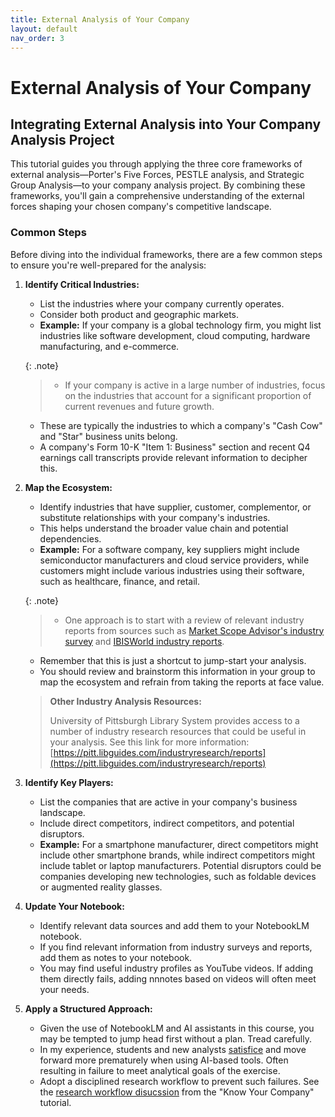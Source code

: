 ```yaml
---
title: External Analysis of Your Company
layout: default
nav_order: 3
---
```

# External Analysis of Your Company

## Integrating External Analysis into Your Company Analysis Project

This tutorial guides you through applying the three core frameworks of external analysis—Porter's Five Forces, PESTLE analysis, and Strategic Group Analysis—to your company analysis project. By combining these frameworks, you'll gain a comprehensive understanding of the external forces shaping your chosen company's competitive landscape.

### Common Steps

Before diving into the individual frameworks, there are a few common steps to ensure you're well-prepared for the analysis:

1.  **Identify Critical Industries:**
    *   List the industries where your company currently operates.
    *   Consider both product and geographic markets.
    *    **Example:** If your company is a global technology firm, you might list industries like software development, cloud computing, hardware manufacturing, and e-commerce.


    {: .note}
    > - If your company is active in a large number of industries, focus on the industries that account for a significant proportion of current revenues and future growth. 
     - These are typically the industries to which a company's "Cash Cow" and "Star" business units belong. 
     - A company's Form 10-K "Item 1: Business" section and recent Q4 earnings call transcripts provide relevant information to decipher this.
    >

1.  **Map the Ecosystem:**
    *   Identify industries that have supplier, customer, complementor, or substitute relationships with your company's industries.
    *   This helps understand the broader value chain and potential dependencies.
    *   **Example:** For a software company, key suppliers might include semiconductor manufacturers and cloud service providers, while customers might include various industries using their software, such as healthcare, finance, and retail.

    {: .note}
    > - One approach is to start with a review of relevant industry reports from sources such as [Market Scope Advisor's industry survey](http://pitt.idm.oclc.org/login?url=https://advisor.marketscope.com) and [IBISWorld industry reports](http://pitt.idm.oclc.org/login?url=https://my-ibisworld-com.pitt.idm.oclc.org/). 
    - Remember that this is just a shortcut to jump-start your analysis. 
    - You should review and brainstorm this information in your group to map the ecosystem and refrain from taking the reports at face value.
    >
    >**Other Industry Analysis Resources:**
    >
    >University of Pittsburgh Library System provides access to a number of industry research resources that could be useful in your analysis. See this link for more information: [https://pitt.libguides.com/industryresearch/reports](https://pitt.libguides.com/industryresearch/reports)


1.  **Identify Key Players:**
    *   List the companies that are active in your company's business landscape.
    *   Include direct competitors, indirect competitors, and potential disruptors.
    *   **Example:** For a smartphone manufacturer, direct competitors might include other smartphone brands, while indirect competitors might include tablet or laptop manufacturers. Potential disruptors could be companies developing new technologies, such as foldable devices or augmented reality glasses.

1.  **Update Your Notebook:**
    *   Identify relevant data sources and add them to your NotebookLM notebook.
    *   If you find relevant information from industry surveys and reports, add them as notes to your notebook.
    *   You may find useful industry profiles as YouTube videos. If adding them directly fails, adding nnnotes based on videos will often meet your needs.

1. **Apply a Structured Approach:**
    *   Given the use of NotebookLM and AI assistants in this course, you may be tempted to jump head first without a plan. Tread carefully.
    *   In my experience, students and new analysts [satisfice](https://en.wikipedia.org/wiki/Satisficing) and move forward more prematurely when using AI-based tools. Often resulting in failure to meet analytical goals of the exercise.
    *   Adopt a disciplined research workflow to prevent such failures. See the [research workflow disucssion](/tutorials/know-your-company/#developing-a-research-workflow) from the "Know Your Company" tutorial.

